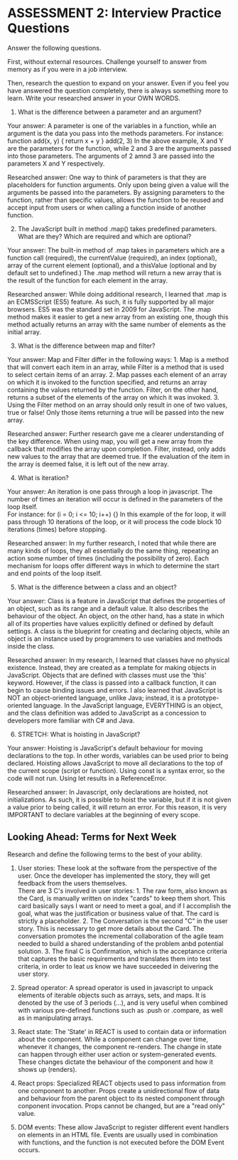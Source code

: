 # ASSESSMENT 2: Interview Practice Questions

Answer the following questions.

First, without external resources. Challenge yourself to answer from memory as if you were in a job interview.

Then, research the question to expand on your answer. Even if you feel you have answered the question completely, there is always something more to learn. Write your researched answer in your OWN WORDS.

1. What is the difference between a parameter and an argument?

Your answer:  A parameter is one of the variables in a function, while an argument is the data you pass into the methods parameters.  For instance:
    function add(x, y) {
        return x + y
    }
    add(2, 3)
In the above example, X and Y are the parameters for the function, while 2 and 3 are the arguments passed into those parameters.  The arguments of 2 amnd 3 are passed into the parameters X and Y respectively. 

Researched answer:  One way to think of parameters is that they are placeholders for function arguments.  Only upon being given a value will the arguments be passed into the parameters.  By assigning parameters to the function, rather than specific values, allows the function to be reused and accept input from users or when calling a function inside of another function.

2. The JavaScript built in method .map() takes predefined parameters. What are they? Which are required and which are optional?

Your answer:   The built-in method of .map takes in parameters which are a function call (required), the currentValue (required), an index (optional), array of the current element (optional), and a thisValue (optional and by default set to undefined.)  The .map method will return a new array that is the result of the function for each element in the array.

Researched answer: While doing additional research, I learned that .map is an ECMSScript (ES5) feature.  As such, it is fully supported by all major browsers.  ES5 was the standard set in 2009 for JavaScript.  The .map method makes it easier to get a new array from an existing one, though this method actually returns an array with the same number of elements as the initial array. 

3. What is the difference between map and filter?

Your answer:  Map and Filter differ in the following ways:
    1. Map is a method that will convert each item in an array, while Filter is a method that is used to select certain items of an array.
    2. Map passes each element of an array on which it is invoked to the function specified, and returns an array containing the values returned by the function. Filter, on the other hand, returns a subset of the elements of the array on which it was invoked. 
    3. Using the Filter method on an array should only result in one of two values, true or false! Only those items returning a true will be passed into the new array. 

Researched answer:  Further research gave me a clearer understanding of the key difference.  When using map, you will get a new array from the callback that modifies the array upon completion.  Filter, instead, only adds new values to the array that are deemed true.  If the evaluation of the item in the array is deemed false, it is left out of the new array.

4. What is iteration?

Your answer: An iteration is one pass through a loop in javascript.  The number of times an iteration will occur is defined in the parameters of the loop itself.  
    For instance:
    for (i = 0; i <= 10; i++) {}
    In this example of the for loop, it will pass through 10 iterations of the loop, or it will process the code block 10 iterations (times) before stopping.

Researched answer:  In my further research, I noted that while there are many kinds of loops, they all essentially do the same thing, repeating an action some number of times (including the possibility of zero). Each mechanism for loops offer different ways in which to determine the start and end points of the loop itself.

5. What is the difference between a class and an object?

Your answer:  Class is a feature in JavaScript that defines the properties of an object, such as its range and a default value.  It also describes the behaviour of the object.  An object, on the other hand, has a state in which all of its properties have values explicitly defined or defined by default settings.  A class is the blueprint for creating and declaring objects, while an object is an instance used by programmers to use variables and methods inside the class.

Researched answer:  In my research, I learned that classes have no physical existence.  Instead, they are created as a template for making objects in JavaScript. Objects that are defined with classes must use the 'this' keyword. However, if the class is passed into a callback function, it can begin to cause binding issues and errors.   I also learned that JavaScript is NOT an object-oriented language, unlike Java; instead, it is a prototype-oriented language.  In the JavaScript language, EVERYTHING is an object, and the class definition was added to JavaScript as a concession to developers more familiar with C# and Java.

6. STRETCH: What is hoisting in JavaScript?

Your answer:  Hoisting is JavaScript's default behaviour for moving declarations to the top.  In other words, variables can be used prior to being declared.  Hoisting allows JavaScript to move all declarations to the top of the current scope (script or function).  Using const is a syntax error, so the code will not run.  Using let results in a ReferenceError.

Researched answer:  In Javascript, only declarations are hoisted, not initializations.  As such, it is possible to hoist the variable, but if it is not given a value prior to being called, it will return an error.  For this reason, it is very IMPORTANT to declare variables at the beginning of every scope.

## Looking Ahead: Terms for Next Week

Research and define the following terms to the best of your ability.

1. User stories:  These look at the software from the perspective of the user.  Once the developer has implemented the story, they will get feedback from the users themselves.  
    There are 3 C's involved in user stories:
        1. The raw form, also known as the Card, is manually written on index "cards" to keep them short.  This card basically says I want or need to meet a goal, and if I accomplish the goal, what was the justification or business value of that.  The card is strictly a placeholder.
        2.  The Conversation is the second "C" in the user story.  This is necessary to get more details about the Card.  The conversation promotes the incremental collaboration of the agile team needed to build a shared understanding of the problem anbd potential solution.
        3.  The final C is Confirmation, which is the acceptance criteria that captures the basic requirements and translates them into test criteria, in order to leat us know we have succeeded in deivering the user story.

2. Spread operator:  A spread operator is used in javascript to unpack elements of iterable objects such as arrays, sets, and maps.  It is denoted by the use of 3 periods (...), and is very useful when combined with various pre-defined functions such as .push or .compare, as well as in manipulating arrays. 

3. React state:  The 'State' in REACT is used to contain data or information about the component.  While a component can change over time, whenever it changes, the component re-renders.  The change in state can happen through either user action or system-generated events. These changes dictate the behaviour of the component and how it shows up (renders).

4. React props:  Specialized REACT objects used to pass information from one component to another.  Props create a unidirectional flow of data and behaviour from the parent object to its nested component through conponent invocation.  Props cannot be changed, but are a "read only" value.

5. DOM events:  These allow JavaScript to register different event handlers on elements in an HTML file.  Events are usually used in combination with functions, and the function is not executed before the DOM Event occurs.